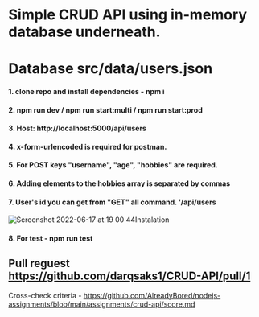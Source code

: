 # Simple CRUD API using in-memory database underneath.
# Database src/data/users.json
#### 1. clone repo and install dependencies - npm i 
#### 2. npm run dev / npm run start:multi / npm run start:prod
#### 3. Host: http://localhost:5000/api/users
#### 4. x-form-urlencoded is required for postman. 
#### 5. For POST keys "username", "age", "hobbies" are required.
#### 6. Adding elements to the hobbies array is separated by commas
#### 7. User's id you can get from "GET" all command. '/api/users
![Screenshot 2022-06-17 at 19 00 44](https://user-images.githubusercontent.com/60387755/174334779-5afa350f-237a-4b87-adc8-48a1eadd9f8d.png)Instalation
#### 8. For test - npm run test
## Pull reguest https://github.com/darqsaks1/CRUD-API/pull/1 
Cross-check criteria - https://github.com/AlreadyBored/nodejs-assignments/blob/main/assignments/crud-api/score.md
